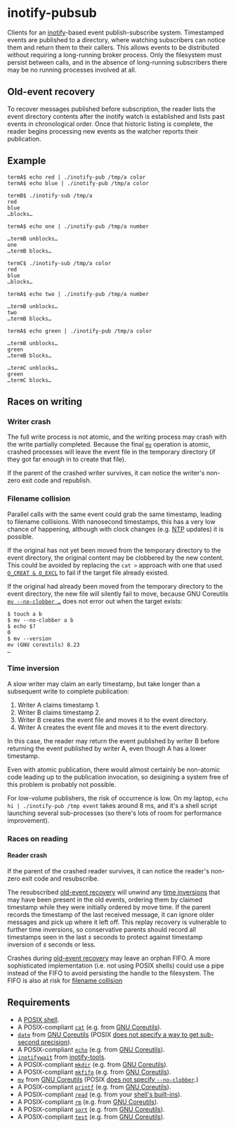 # inotify-pubsub

Clients for an [inotify][inotify.7]-based event publish-subscribe
system.  Timestamped events are published to a directory, where
watching subscribers can notice them and return them to their callers.
This allows events to be distributed without requiring a long-running
broker process.  Only the filesystem must persist between calls, and
in the absence of long-running subscribers there may be no running
processes involved at all.

## Old-event recovery

To recover messages published before subscription, the reader lists
the event directory contents after the inotify watch is established
and lists past events in chronological order.  Once that historic
listing is complete, the reader begins processing new events as the
watcher reports their publication.

## Example

    termA$ echo red | ./inotify-pub /tmp/a color
    termA$ echo blue | ./inotify-pub /tmp/a color

    termB$ ./inotify-sub /tmp/a
    red
    blue
    …blocks…

    termA$ echo one | ./inotify-pub /tmp/a number

    …termB unblocks…
    one
    …termB blocks…

    termC$ ./inotify-sub /tmp/a color
    red
    blue
    …blocks…

    termA$ echo two | ./inotify-pub /tmp/a number

    …termB unblocks…
    two
    …termB blocks…

    termA$ echo green | ./inotify-pub /tmp/a color

    …termB unblocks…
    green
    …termB blocks…

    …termC unblocks…
    green
    …termC blocks…

## Races on writing

### Writer crash

The full write process is not atomic, and the writing process may
crash with the write partially completed.  Because the final
[`mv`][mv.1] operation is atomic, crashed processes will leave the
event file in the temporary directory (if they got far enough in to
create that file).

If the parent of the crashed writer survives, it can notice the
writer's non-zero exit code and republish.

### Filename collision

Parallel calls with the same event could grab the same timestamp,
leading to filename collisions.  With nanosecond timestamps, this has
a very low chance of happening, although with clock changes
(e.g. [NTP][] updates) it is possible.

If the original has not yet been moved from the temporary directory to
the event directory, the original content may be clobbered by the new
content.  This could be avoided by replacing the `cat >` approach with
one that used [`O_CREAT & O_EXCL`][open.3p] to fail if the target file
already existed.

If the original had already been moved from the temporary directory to
the event directory, the new file will silently fail to move, because
GNU Coreutils [`mv --no-clobber …`][mv.1] does not error out when the
target exists:

    $ touch a b
    $ mv --no-clobber a b
    $ echo $?
    0
    $ mv --version
    mv (GNU coreutils) 8.23
    …

### Time inversion

A slow writer may claim an early timestamp, but take longer than a
subsequent write to complete publication:

1. Writer A claims timestamp 1.
2. Writer B claims timestamp 2.
3. Writer B creates the event file and moves it to the event
   directory.
4. Writer A creates the event file and moves it to the event
   directory.

In this case, the reader may return the event published by writer B
before returning the event published by writer A, even though A has a
lower timestamp.

Even with atomic publication, there would almost certainly be
non-atomic code leading up to the publication invocation, so
desigining a system free of this problem is probably not possible.

For low-volume publishers, the risk of occurrence is low.  On my
laptop, `echo hi | ./inotify-pub /tmp event` takes around 8 ms, and
it's a shell script launching several sub-processes (so there's lots
of room for performance improvement).

### Races on reading

#### Reader crash

If the parent of the crashed reader survives, it can notice the
reader's non-zero exit code and resubscribe.

The resubscribed [old-event recovery](#old-event-recovery) will unwind
any [time inversions](#time-inversion) that may have been present in
the old events, ordering them by claimed timestamp while they were
initially ordered by move time.  If the parent records the timestamp
of the last received message, it can ignore older messages and pick up
where it left off.  This replay recovery is vulnerable to further time
inversions, so conservative parents should record all timestamps seen
in the last *s* seconds to protect against timestamp inversion of *s*
seconds or less.

Crashes during [old-event recovery](#old-event-recovery) may leave an
orphan FIFO.  A more sophisticated implementation (i.e. not using
POSIX shells) could use a pipe instead of the FIFO to avoid persisting
the handle to the filesystem.  The FIFO is also at risk for [filename
collision](#filename-collision)

##  Requirements

* A [POSIX shell][sh.1p].
* A POSIX-compliant [`cat`][cat.1p] (e.g. from [GNU
  Coreutils][coreutils]).
* [`date`][date.1] from [GNU Coreutils][coreutils] (POSIX [does not
  specify a way to get sub-second precision][date.1p]).
* A POSIX-compliant [`echo`][echo.1p] (e.g. from [GNU
  Coreutils][coreutils]).
* [`inotifywait`][inotifywait.1] from [inotify-tools][].
* A POSIX-compliant [`mkdir`][mkdir.1p] (e.g. from [GNU
  Coreutils][coreutils]).
* A POSIX-compliant [`mkfifo`][mkfifo.1p] (e.g. from [GNU
  Coreutils][coreutils]).
* [`mv`][mv.1] from [GNU Coreutils][coreutils] (POSIX [does not
  specify `--no-clobber`][mv.1p].)
* A POSIX-compliant [`printf`][printf.1p] (e.g. from [GNU
  Coreutils][coreutils]).
* A POSIX-compliant [`read`][read.1p] (e.g. from your [shell's
  built-ins][regular-built-ins]).
* A POSIX-compliant [`rm`][rm.1p] (e.g. from [GNU
  Coreutils][coreutils]).
* A POSIX-compliant [`sort`][sort.1p] (e.g. from [GNU
  Coreutils][coreutils]).
* A POSIX-compliant [`test`][test.1p] (e.g. from [GNU
  Coreutils][coreutils]).

[coreutils]: https://www.gnu.org/software/coreutils/coreutils.html
[inotify-tools]: https://github.com/rvoicilas/inotify-tools/wiki
[NTP]: http://www.ntp.org/

[execution-environment]: http://pubs.opengroup.org/onlinepubs/9699919799/utilities/V3_chap02.html#tag_18_12
[regular-built-ins]: http://pubs.opengroup.org/onlinepubs/9699919799/utilities/V3_chap02.html#tag_18_09_01_01

[cat.1p]: http://pubs.opengroup.org/onlinepubs/9699919799/utilities/cat.html
[date.1]: http://man7.org/linux/man-pages/man1/date.1.html
[date.1p]: http://pubs.opengroup.org/onlinepubs/9699919799/utilities/date.html
[echo.1p]: http://pubs.opengroup.org/onlinepubs/9699919799/utilities/echo.html
[inotifywait.1]: http://man7.org/linux/man-pages/man1/inotifywait.1.html
[mv.1]: http://man7.org/linux/man-pages/man1/inotifywait.1.html
[mkdir.1p]: http://pubs.opengroup.org/onlinepubs/9699919799/utilities/mkdir.html
[mkfifo.1p]: http://pubs.opengroup.org/onlinepubs/9699919799/utilities/mkfifo.html
[mv.1]: http://man7.org/linux/man-pages/man1/mv.1.html
[mv.1p]: http://pubs.opengroup.org/onlinepubs/9699919799/utilities/mv.html
[printf.1p]: http://pubs.opengroup.org/onlinepubs/9699919799/utilities/printf.html
[read.1p]: http://pubs.opengroup.org/onlinepubs/9699919799/utilities/read.html
[rm.1p]: http://pubs.opengroup.org/onlinepubs/9699919799/utilities/rm.html
[sh.1p]: http://pubs.opengroup.org/onlinepubs/9699919799/utilities/sh.html
[sort.1p]: http://pubs.opengroup.org/onlinepubs/9699919799/utilities/sort.html
[test.1p]: http://pubs.opengroup.org/onlinepubs/9699919799/utilities/test.html
[open.3p]: http://pubs.opengroup.org/onlinepubs/9699919799/functions/open.html
[inotify.7]: http://man7.org/linux/man-pages/man1/inotify.7.html
